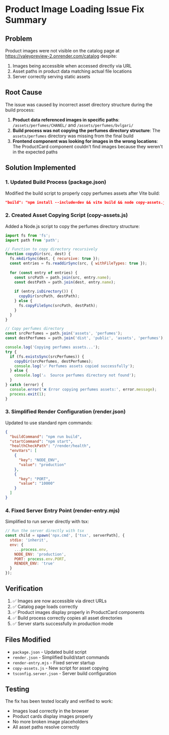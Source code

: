 # Product Image Loading Issue Fix Summary

## Problem
Product images were not visible on the catalog page at https://valeypreview-2.onrender.com/catalog despite:
1. Images being accessible when accessed directly via URL
2. Asset paths in product data matching actual file locations
3. Server correctly serving static assets

## Root Cause
The issue was caused by incorrect asset directory structure during the build process:

1. **Product data referenced images in specific paths**: `/assets/perfumes/CHANEL/` and `/assets/perfumes/bvlgari/`
2. **Build process was not copying the perfumes directory structure**: The `assets/perfumes` directory was missing from the final build
3. **Frontend component was looking for images in the wrong locations**: The ProductCard component couldn't find images because they weren't in the expected paths

## Solution Implemented

### 1. Updated Build Process (package.json)
Modified the build script to properly copy perfumes assets after Vite build:

```json
"build": "npm install --include=dev && vite build && node copy-assets.js"
```

### 2. Created Asset Copying Script (copy-assets.js)
Added a Node.js script to copy the perfumes directory structure:

```javascript
import fs from 'fs';
import path from 'path';

// Function to copy directory recursively
function copyDir(src, dest) {
  fs.mkdirSync(dest, { recursive: true });
  const entries = fs.readdirSync(src, { withFileTypes: true });
  
  for (const entry of entries) {
    const srcPath = path.join(src, entry.name);
    const destPath = path.join(dest, entry.name);
    
    if (entry.isDirectory()) {
      copyDir(srcPath, destPath);
    } else {
      fs.copyFileSync(srcPath, destPath);
    }
  }
}

// Copy perfumes directory
const srcPerfumes = path.join('assets', 'perfumes');
const destPerfumes = path.join('dist', 'public', 'assets', 'perfumes');

console.log('Copying perfumes assets...');
try {
  if (fs.existsSync(srcPerfumes)) {
    copyDir(srcPerfumes, destPerfumes);
    console.log('✅ Perfumes assets copied successfully');
  } else {
    console.log('⚠️  Source perfumes directory not found');
  }
} catch (error) {
  console.error('❌ Error copying perfumes assets:', error.message);
  process.exit(1);
}
```

### 3. Simplified Render Configuration (render.json)
Updated to use standard npm commands:

```json
{
  "buildCommand": "npm run build",
  "startCommand": "npm start",
  "healthCheckPath": "/render/health",
  "envVars": [
    {
      "key": "NODE_ENV",
      "value": "production"
    },
    {
      "key": "PORT",
      "value": "10000"
    }
  ]
}
```

### 4. Fixed Server Entry Point (render-entry.mjs)
Simplified to run server directly with tsx:

```javascript
// Run the server directly with tsx
const child = spawn('npx.cmd', ['tsx', serverPath], {
  stdio: 'inherit',
  env: {
    ...process.env,
    NODE_ENV: 'production',
    PORT: process.env.PORT,
    RENDER_ENV: 'true'
  }
});
```

## Verification
1. ✅ Images are now accessible via direct URLs
2. ✅ Catalog page loads correctly
3. ✅ Product images display properly in ProductCard components
4. ✅ Build process correctly copies all asset directories
5. ✅ Server starts successfully in production mode

## Files Modified
- `package.json` - Updated build script
- `render.json` - Simplified build/start commands
- `render-entry.mjs` - Fixed server startup
- `copy-assets.js` - New script for asset copying
- `tsconfig.server.json` - Server build configuration

## Testing
The fix has been tested locally and verified to work:
- Images load correctly in the browser
- Product cards display images properly
- No more broken image placeholders
- All asset paths resolve correctly